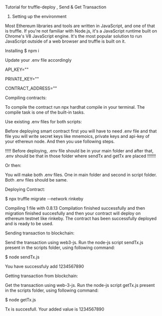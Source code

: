 Tutorial for truffle-deploy , Send & Get Transaction


1. Setting up the environment

Most Ethereum libraries and tools are written in JavaScript, and one of that is truffle. If you're not familiar with Node.js, it's a JavaScript runtime built on Chrome's V8 JavaScript engine. It's the most popular solution to run JavaScript outside of a web browser and truffle is built on it.


Installing
$ npm i 

Update your .env file accordingly

API_KEY=""

PRIVATE_KEY=""

CONTRACT_ADDRESS=""



Compiling contracts:

To compile the contract run npx hardhat compile in your terminal. The compile task is one of the built-in tasks.


Use existing .env files for both scripts:

Before deploying smart contract first you will have to need .env file and that file you will write secret keys like mnemoics, private keys and api-key of your ethereun node. And then you use following steps.

!!!!! Before deploying, .env file should be in your main folder and after that, .env should be that in those folder where sendTx and getTx are placed !!!!!!!

Or then:

You will make both .env files. One in main folder and second in script folder. Both .env files should be same.

Deploying Contract:

$ npx truffle migrate --network rinkeby


Compiling 1 file with 0.8.13
Compilation finished successfully and then migration finished succesfully and then your contract will deploy on ethereum testnet like rinkeby.
The contract has been successfully deployed and is ready to be used.


Sending transaction to blockchain:

Send the transaction using web3-js. Run the node-js script sendTx.js present in the scripts folder, using following command:

$ node sendTx.js 

You have successfuly add 1234567890


Getting transaction from blockchain:

Get the transaction using web-3-js. Run the node-js script getTx.js present in the scripts folder, using following command:

$ node getTx.js 

Tx is succesfull.
Your added value is 1234567890
